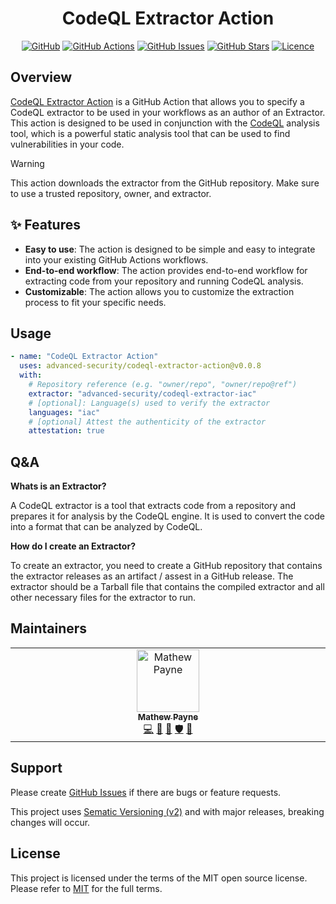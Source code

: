 <!-- markdownlint-disable -->
<div align="center">
<h1>CodeQL Extractor Action</h1>

[![GitHub](https://img.shields.io/badge/github-%23121011.svg?style=for-the-badge&logo=github&logoColor=white)][github]
[![GitHub Actions](https://img.shields.io/github/actions/workflow/status/advanced-security/codeql-extractor-action/build.yml?style=for-the-badge)][github-actions]
[![GitHub Issues](https://img.shields.io/github/issues/advanced-security/codeql-extractor-action?style=for-the-badge)][github-issues]
[![GitHub Stars](https://img.shields.io/github/stars/advanced-security/codeql-extractor-action?style=for-the-badge)][github]
[![Licence](https://img.shields.io/github/license/Ileriayo/markdown-badges?style=for-the-badge)][license]

</div>
<!-- markdownlint-restore -->

## Overview

[CodeQL Extractor Action][github] is a GitHub Action that allows you to specify a CodeQL extractor to be used in your workflows as an author of an Extractor.
This action is designed to be used in conjunction with the [CodeQL][CodeQL] analysis tool, which is a powerful static analysis tool that can be used to find vulnerabilities in your code.

> [!WARNING]
> This action downloads the extractor from the GitHub repository. Make sure to use a trusted repository, owner, and extractor.

## ✨ Features

- **Easy to use**: The action is designed to be simple and easy to integrate into your existing GitHub Actions workflows.
- **End-to-end workflow**: The action provides end-to-end workflow for extracting code from your repository and running CodeQL analysis.
- **Customizable**: The action allows you to customize the extraction process to fit your specific needs.

## Usage

```yml
- name: "CodeQL Extractor Action"
  uses: advanced-security/codeql-extractor-action@v0.0.8
  with:
    # Repository reference (e.g. "owner/repo", "owner/repo@ref")
    extractor: "advanced-security/codeql-extractor-iac"
    # [optional]: Language(s) used to verify the extractor
    languages: "iac"
    # [optional] Attest the authenticity of the extractor
    attestation: true
```

## Q&A

**Whats is an Extractor?**

A CodeQL extractor is a tool that extracts code from a repository and prepares it for analysis by the CodeQL engine. It is used to convert the code into a format that can be analyzed by CodeQL.

**How do I create an Extractor?**

To create an extractor, you need to create a GitHub repository that contains the extractor releases as an artifact / assest in a GitHub release.
The extractor should be a Tarball file that contains the compiled extractor and all other necessary files for the extractor to run.


## Maintainers 

<!-- ALL-CONTRIBUTORS-LIST:START - Do not remove or modify this section -->
<!-- prettier-ignore-start -->
<!-- markdownlint-disable -->
<table>
  <tbody>
    <tr>
      <td align="center" valign="top" width="10%"><a href="https://geekmasher.dev"><img src="https://avatars.githubusercontent.com/u/2772944?v=3?s=100" width="100px;" alt="Mathew Payne"/><br /><sub><b>Mathew Payne</b></sub></a><br /><a href="https://github.com/advanced-security/codeql-extractor-iac/commits?author=geekmasher" title="Code">💻</a> <a href="#research-geekmasher" title="Research">🔬</a> <a href="#maintenance-geekmasher" title="Maintenance">🚧</a> <a href="#security-geekmasher" title="Security">🛡️</a> <a href="#ideas-geekmasher" title="Ideas, Planning, & Feedback">🤔</a></td>
    </tr>
  </tbody>
</table>
<!-- markdownlint-restore -->
<!-- prettier-ignore-end -->
<!-- ALL-CONTRIBUTORS-LIST:END -->

## Support

Please create [GitHub Issues][github-issues] if there are bugs or feature requests.

This project uses [Sematic Versioning (v2)](https://semver.org/) and with major releases, breaking changes will occur.

## License

This project is licensed under the terms of the MIT open source license.
Please refer to [MIT][license] for the full terms.


<!-- Resoucres -->

[license]: ./LICENSE
[github]: https://github.com/advanced-security/codeql-extractor-action
[github-issues]: https://github.com/advanced-security/codeql-extractor-action/issues
[github-actions]: https://github.com/advanced-security/codeql-extractor-action/actions
[github-discussions]: https://github.com/advanced-security/codeql-extractor-action/discussions

[CodeQL]: https://codeql.github.com/
